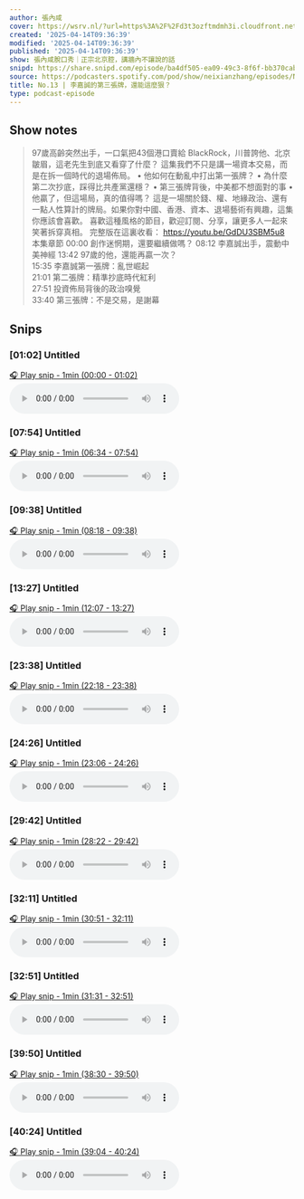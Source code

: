```yaml
---
author: 張內咸
cover: https://wsrv.nl/?url=https%3A%2F%2Fd3t3ozftmdmh3i.cloudfront.net%2Fstaging%2Fpodcast_uploaded_nologo%2F43086198%2F43086198-1744989503321-18f558ebac4fc.jpg&w=200&h=200
created: '2025-04-14T09:36:39'
modified: '2025-04-14T09:36:39'
published: '2025-04-14T09:36:39'
show: 張內咸脫口秀｜正宗北京腔，講牆內不讓說的話
snipd: https://share.snipd.com/episode/ba4df505-ea09-49c3-8f6f-bb370cab40f6
source: https://podcasters.spotify.com/pod/show/neixianzhang/episodes/No-13-e3139fq
title: No.13 | 李嘉誠的第三張牌，還能這麼狠？
type: podcast-episode
---
```



## Show notes
> 97歲高齡突然出手，一口氣把43個港口賣給 BlackRock，川普誇他、北京皺眉，這老先生到底又看穿了什麼？
> 這集我們不只是講一場資本交易，而是在拆一個時代的退場佈局。
> • 他如何在動亂中打出第一張牌？
> • 為什麼第二次抄底，踩得比共產黨還穩？
> • 第三張牌背後，中美都不想面對的事
> • 他贏了，但這場局，真的值得嗎？
> 這是一場關於錢、權、地緣政治、還有一點人性算計的牌局。如果你對中國、香港、資本、退場藝術有興趣，這集你應該會喜歡。
> 喜歡這種風格的節目，歡迎訂閱、分享，讓更多人一起來笑著拆穿真相。
> 完整版在這裏收看：
> https://youtu.be/GdDU3SBM5u8  本集章節 
> 00:00 創作迷惘期，還要繼續做嗎？ 
> 08:12 李嘉誠出手，震動中美神經 
> 13:42 97歲的他，還能再贏一次？  
> 15:35 李嘉誠第一張牌：亂世崛起  
> 21:01 第二張牌：精準抄底時代紅利  
> 27:51 投資佈局背後的政治嗅覺  
> 33:40 第三張牌：不是交易，是謝幕

## Snips
### [01:02] Untitled
[🎧 Play snip - 1min️ (00:00 - 01:02)](https://share.snipd.com/snip/5959376a-496b-4c79-9ac0-8bbc3892e652)
<audio controls> <source src="https://anchor.fm/s/10168e898/podcast/play/100819898/https%3A%2F%2Fd3ctxlq1ktw2nl.cloudfront.net%2Fstaging%2F2025-3-4%2F397797890-44100-2-af3c031ae5d0d.m4a#t=00:00,01:02"> </audio>
### [07:54] Untitled
[🎧 Play snip - 1min️ (06:34 - 07:54)](https://share.snipd.com/snip/e5a85ddd-7239-4d0b-875a-843c574766da)
<audio controls> <source src="https://anchor.fm/s/10168e898/podcast/play/100819898/https%3A%2F%2Fd3ctxlq1ktw2nl.cloudfront.net%2Fstaging%2F2025-3-4%2F397797890-44100-2-af3c031ae5d0d.m4a#t=06:34,07:54"> </audio>
### [09:38] Untitled
[🎧 Play snip - 1min️ (08:18 - 09:38)](https://share.snipd.com/snip/e1ddc03c-aaea-4072-b1fb-9411fb92f82b)
<audio controls> <source src="https://anchor.fm/s/10168e898/podcast/play/100819898/https%3A%2F%2Fd3ctxlq1ktw2nl.cloudfront.net%2Fstaging%2F2025-3-4%2F397797890-44100-2-af3c031ae5d0d.m4a#t=08:18,09:38"> </audio>
### [13:27] Untitled
[🎧 Play snip - 1min️ (12:07 - 13:27)](https://share.snipd.com/snip/2d95683b-ecee-41fc-b513-3979ee9553cb)
<audio controls> <source src="https://anchor.fm/s/10168e898/podcast/play/100819898/https%3A%2F%2Fd3ctxlq1ktw2nl.cloudfront.net%2Fstaging%2F2025-3-4%2F397797890-44100-2-af3c031ae5d0d.m4a#t=12:07,13:27"> </audio>
### [23:38] Untitled
[🎧 Play snip - 1min️ (22:18 - 23:38)](https://share.snipd.com/snip/de027d8c-a038-4883-b629-5714acd99393)
<audio controls> <source src="https://anchor.fm/s/10168e898/podcast/play/100819898/https%3A%2F%2Fd3ctxlq1ktw2nl.cloudfront.net%2Fstaging%2F2025-3-4%2F397797890-44100-2-af3c031ae5d0d.m4a#t=22:18,23:38"> </audio>
### [24:26] Untitled
[🎧 Play snip - 1min️ (23:06 - 24:26)](https://share.snipd.com/snip/9b9efec3-b732-40e6-b916-bfceed56f8d0)
<audio controls> <source src="https://anchor.fm/s/10168e898/podcast/play/100819898/https%3A%2F%2Fd3ctxlq1ktw2nl.cloudfront.net%2Fstaging%2F2025-3-4%2F397797890-44100-2-af3c031ae5d0d.m4a#t=23:06,24:26"> </audio>
### [29:42] Untitled
[🎧 Play snip - 1min️ (28:22 - 29:42)](https://share.snipd.com/snip/4ddaf1e1-0838-442d-9e73-947e8c5f7e03)
<audio controls> <source src="https://anchor.fm/s/10168e898/podcast/play/100819898/https%3A%2F%2Fd3ctxlq1ktw2nl.cloudfront.net%2Fstaging%2F2025-3-4%2F397797890-44100-2-af3c031ae5d0d.m4a#t=28:22,29:42"> </audio>
### [32:11] Untitled
[🎧 Play snip - 1min️ (30:51 - 32:11)](https://share.snipd.com/snip/6245c72b-4d38-40f2-b10c-ebd3d061b171)
<audio controls> <source src="https://anchor.fm/s/10168e898/podcast/play/100819898/https%3A%2F%2Fd3ctxlq1ktw2nl.cloudfront.net%2Fstaging%2F2025-3-4%2F397797890-44100-2-af3c031ae5d0d.m4a#t=30:51,32:11"> </audio>
### [32:51] Untitled
[🎧 Play snip - 1min️ (31:31 - 32:51)](https://share.snipd.com/snip/99e20153-a597-4766-819b-79e0e3a279ee)
<audio controls> <source src="https://anchor.fm/s/10168e898/podcast/play/100819898/https%3A%2F%2Fd3ctxlq1ktw2nl.cloudfront.net%2Fstaging%2F2025-3-4%2F397797890-44100-2-af3c031ae5d0d.m4a#t=31:31,32:51"> </audio>
### [39:50] Untitled
[🎧 Play snip - 1min️ (38:30 - 39:50)](https://share.snipd.com/snip/04570545-7b24-456d-be60-77334e69120c)
<audio controls> <source src="https://anchor.fm/s/10168e898/podcast/play/100819898/https%3A%2F%2Fd3ctxlq1ktw2nl.cloudfront.net%2Fstaging%2F2025-3-4%2F397797890-44100-2-af3c031ae5d0d.m4a#t=38:30,39:50"> </audio>
### [40:24] Untitled
[🎧 Play snip - 1min️ (39:04 - 40:24)](https://share.snipd.com/snip/763d564c-4072-4bda-92ec-814505c3433c)
<audio controls> <source src="https://anchor.fm/s/10168e898/podcast/play/100819898/https%3A%2F%2Fd3ctxlq1ktw2nl.cloudfront.net%2Fstaging%2F2025-3-4%2F397797890-44100-2-af3c031ae5d0d.m4a#t=39:04,40:24"> </audio>
